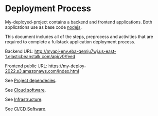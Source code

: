 # Deployment Process

My-deployed-project contains a backend and frontend applications. Both applications use as base code [nodejs](https://nodejs.org/en/). 

This document includes all of the steps, preprocess and activities that are required to complete a fullstack application deployment process.

Backend URL: http://myapi-env.eba-qemju7wj.us-east-1.elasticbeanstalk.com/api/v0/feed

Frontend public URL: https://my-deploy-2022.s3.amazonaws.com/index.html

See [Project dependecies](Dependecies.md).

See [Cloud software](CloudSoftware.md).

See [Infrastructure](Infrastructure.md).

See [CI/CD Software](CICD.md).
